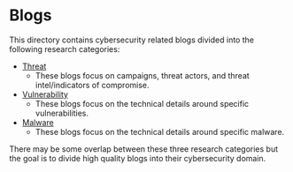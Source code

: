 # Blogs #
This directory contains cybersecurity related blogs divided into the following research categories:
* [Threat](https://github.com/gothburz/CyberSecFolio/tree/main/blogs/threat-research)
  * These blogs focus on campaigns, threat actors, and threat intel/indicators of compromise.
* [Vulnerability](https://github.com/gothburz/CyberSecFolio/tree/main/blogs/vulnerability-research)
  * These blogs focus on the technical details around specific vulnerabilities.
* [Malware](https://github.com/gothburz/CyberSecFolio/tree/main/blogs/malware-research)
  * These blogs focus on the technical details around specific malware.

There may be some overlap between these three research categories but the goal is to divide high quality blogs into their cybersecurity domain.